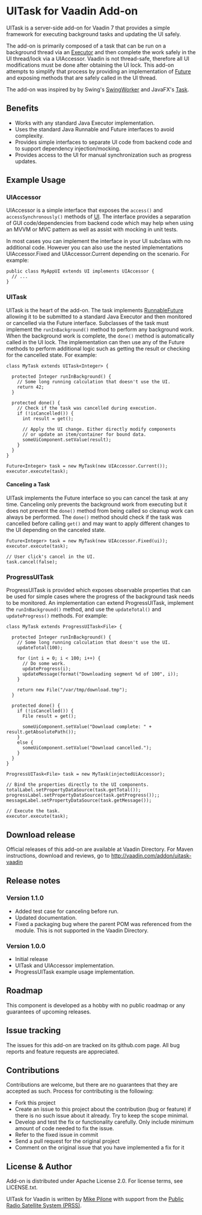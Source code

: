 # UITask for Vaadin Add-on

UITask is a server-side add-on for Vaadin 7 that provides a simple framework for executing background tasks and updating the UI safely.

The add-on is primarily composed of a task that can be run on a background thread via an [Executor](https://docs.oracle.com/javase/8/docs/api/java/util/concurrent/Executor.html) and then complete the work safely in the UI thread/lock via a UIAccessor. Vaadin is not thread-safe, therefore all UI modifications must be done after obtaining the UI lock. This add-on attempts to simplify that process by providing an implementation of [Future](https://docs.oracle.com/javase/8/docs/api/java/util/concurrent/Future.html) and exposing methods that are safely called in the UI thread.

The add-on was inspired by by Swing's [SwingWorker](https://docs.oracle.com/javase/8/docs/api/javax/swing/SwingWorker.html) and JavaFX's [Task](https://docs.oracle.com/javafx/2/api/javafx/concurrent/Task.html).

## Benefits

- Works with any standard Java Executor implementation.
- Uses the standard Java Runnable and Future interfaces to avoid complexity.
- Provides simple interfaces to separate UI code from backend code and to support dependency injection/mocking.
- Provides access to the UI for manual synchronization such as progress updates.

## Example Usage

### UIAccessor

UIAccessor is a simple interface that exposes the `access()` and `accessSynchronously()` methods of [UI](https://vaadin.com/api/7.6.6/com/vaadin/ui/UI.html). The interface provides a separation of GUI code/dependencies from backend code which may help when using an MVVM or MVC pattern as well as assist with mocking in unit tests.

In most cases you can implement the interface in your UI subclass with no additional code. However you can also use the nested implementations UIAccessor.Fixed and UIAccessor.Current depending on the scenario. For example:

```
public class MyAppUI extends UI implements UIAccessor {
  // ...
}
```

### UITask

UITask is the heart of the add-on. The task implements [RunnableFuture](https://docs.oracle.com/javase/8/docs/api/java/util/concurrent/RunnableFuture.html) allowing it to be submitted to a standard Java Executor and then monitored or cancelled via the Future interface. Subclasses of the task must implement the `runInBackground()` method to perform any background work. When the background work is complete, the `done()` method is automatically called in the UI lock. The implementation can then use any of the Future methods to perform additional logic such as getting the result or checking for the cancelled state. For example:

```
class MyTask extends UITask<Integer> {

  protected Integer runInBackground() {
    // Some long running calculation that doesn't use the UI.
    return 42;
  }

  protected done() {
    // Check if the task was cancelled during execution.
    if (!isCancelled()) {
      int result = get();

      // Apply the UI change. Either directly modify components 
      // or update an item/container for bound data.
      someUiComponent.setValue(result);  
    }
  }
}

Future<Integer> task = new MyTask(new UIAccessor.Current());
executor.execute(task);
```
#### Canceling a Task

UITask implements the Future interface so you can cancel the task at any time. Canceling only prevents the background work from executing but it does not prevent the `done()` method from being called so cleanup work can always be performed. The `done()` method should check if the task was cancelled before calling `get()` and may want to apply different changes to the UI depending on the canceled state.

```
Future<Integer> task = new MyTask(new UIAccessor.Fixed(ui));
executor.execute(task);

// User click's cancel in the UI.
task.cancel(false);
```

### ProgressUITask

ProgressUITask is provided which exposes observable properties that can be used for simple cases where the progress of the background task needs to be monitored. An implementation can extend ProgressUITask, implement the `runInBackground()` method, and use the `updateTotal()` and `updateProgress()` methods. For example:

```
class MyTask extends ProgressUITask<File> {

  protected Integer runInBackground() {
    // Some long running calculation that doesn't use the UI.
    updateTotal(100);

    for (int i = 0; i < 100; i++) {
      // Do some work.
      updateProgress(i);
      updateMessage(format("Downloading segment %d of 100", i));
    }

    return new File("/var/tmp/download.tmp");
  }

  protected done() {
    if (!isCancelled()) {
      File result = get();

      someUiComponent.setValue("Download complete: " + result.getAbsolutePath());
    }
    else {
      someUiComponent.setValue("Download cancelled.");
    }
  }
}

ProgressUITask<File> task = new MyTask(injectedUiAccessor);

// Bind the properties directly to the UI components.
totalLabel.setPropertyDataSource(task.getTotal());
progressLabel.setPropertyDataSource(task.getProgress());;
messageLabel.setPropertyDataSource(task.getMessage());

// Execute the task.
executor.execute(task);
```

## Download release

Official releases of this add-on are available at Vaadin Directory. For Maven instructions, download and reviews, go to http://vaadin.com/addon/uitask-vaadin

## Release notes

### Version 1.1.0
- Added test case for canceling before run.
- Updated documentation.
- Fixed a packaging bug where the parent POM was referenced from the module. This is not supported in the Vaadin Directory.

### Version 1.0.0
- Initial release
- UITask and UIAccessor implementation.
- ProgressUITask example usage implementation.

## Roadmap

This component is developed as a hobby with no public roadmap or any guarantees of upcoming releases.

## Issue tracking

The issues for this add-on are tracked on its github.com page. All bug reports and feature requests are appreciated. 

## Contributions

Contributions are welcome, but there are no guarantees that they are accepted as such. Process for contributing is the following:
- Fork this project
- Create an issue to this project about the contribution (bug or feature) if there is no such issue about it already. Try to keep the scope minimal.
- Develop and test the fix or functionality carefully. Only include minimum amount of code needed to fix the issue.
- Refer to the fixed issue in commit
- Send a pull request for the original project
- Comment on the original issue that you have implemented a fix for it

## License & Author

Add-on is distributed under Apache License 2.0. For license terms, see LICENSE.txt.

UITask for Vaadin is written by [Mike Pilone](https://github.com/mpilone) with support from the [Public Radio Satellite System (PRSS)](http://www.prss.org).
